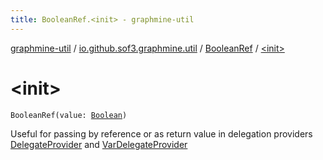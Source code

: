 ```yaml
---
title: BooleanRef.<init> - graphmine-util
---
```


[graphmine-util](../../index.html) / [io.github.sof3.graphmine.util](../index.html) / [BooleanRef](index.html) / [&lt;init&gt;](./-init-.html)

# &lt;init&gt;

`BooleanRef(value: `[`Boolean`](https://kotlinlang.org/api/latest/jvm/stdlib/kotlin/-boolean/index.html)`)`

Useful for passing by reference or as return value in delegation providers [DelegateProvider](../-delegate-provider/index.html) and
[VarDelegateProvider](../-var-delegate-provider/index.html)

